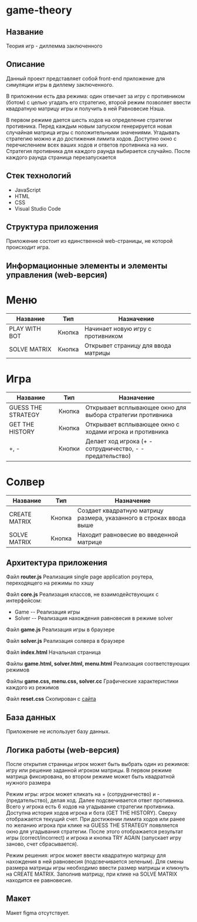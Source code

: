 # game-theory

## Название
Теория игр - диллемма заключенного

## Описание
Данный проект представляет собой front-end приложение для симуляции игры в диллему заключенного.

В приложении есть два режима: один отвечает за игру с противником (ботом) с целью угадать его стратегию, второй режим позволяет ввести квадратную матрицу игры и получить в ней Равновесие Нэша. 

В первом режиме дается шесть ходов на определение стратегии противника. Перед каждым новым запуском генерируется новая случайная матрица игры с положительными значениями. Угадывать стратегию можно и до достижения лимита ходов. Доступно окно с перечислением всех ваших ходов и ответов противника на них. Стратегия противника для каждого раунда выбирается случайно. После каждого раунда страница перезапускается 

## Стек технологий
* JavaScript
* HTML
* CSS
* Visual Studio Code

## Структура приложения
Приложение состоит из единственной web-страницы, не которой происходит игра.

## Информационные элементы и элементы управления (web-версия)
#  Меню
|Название|Тип|Назначение|
|---|---|---|
|PLAY WITH BOT| Кнопка| Начинает новую игру с противником|
|SOLVE MATRIX| Кнопка | Открывет страницу для ввода матрицы|

# Игра
|Название|Тип|Назначение|
|---|---|---|
|GUESS THE STRATEGY| Кнопка| Открывает всплывающее окно для выбора стратегии противника|
|GET THE HISTORY| Кнопка | Открывает всплывающее окно с ходами игрока и противника|
|+, -| Кнопки | Делает ход игрока (+ - сотрудничество, - - предательство)|

# Солвер
|Название|Тип|Назначение|
|---|---|---|
|СREATE MATRIX| Кнопка | Создает квадратную матрицу размера, указанного в строках ввода выше |
|SOLVE MATRIX| Кнопка | Находит равновесие во введенной матрице|

## Архитектура приложения

Файл **router.js**
Реализация single page application роутера, переходящего на режимы по хэшу

Файл **core.js**
Реализация классов, не взаимодействующих с интерфейсом:
* Game -- Реализация игры 
* Solver -- Реализация нахождения равновесия в режиме solver

Файл **game.js**
Реализация игры в браузере

Файл **solver.js**
Реализация солвера в браузере

Файл **index.html**
Начальная страница

Файлы **game.html, solver.html, menu.html**
Реализация соответствующих режимов

Файлы **game.css, menu.css, solver.cc**
Графические характеристики каждого из режимов

Файл **reset.css**
Скопирован с [сайта](https://meyerweb.com/eric/tools/css/reset/)

## База данных
Приложение не использует базу данных.

## Логика работы (web-версия)
После открытия страницы игрок может быть выбрать один из режимов: игру или решение заданной игроком матрицы. В первом режиме матрица фиксирована, во втором режиме может быть квадратной нужного размера

Режим игры: игрок может кликать на + (сотрудничество) и - (предательство), делая ход. Далее подсвечивается ответ противника. Всего у игрока есть 6 ходов на угадывание стратегии 
противника. Доступна история ходов игрока и бота (GET THE HISTORY). Сверху отображается текущий счет. При достижении лимита ходов или ранее по желанию игрока при клике на GUESS THE STRATEGY появляется окно для угадывания стратегии. После этого отображается результат игры (correct/incorrect) и игрока и кнопка TRY AGAIN (запускает игру заново, счет сбрасывается).

Режим решения: игрок может ввести квадратную матрицу для нахождения в ней равновесия (подсвечивается зеленым). Для смены размера матрицы игры необходимо ввести размер матрицы и кликнуть на СREATE MATRIX. Заполнив матрицу, при клике на SOLVE MATRIX находится ее равновесие. 

## Макет
Макет figma отсутствует. 
